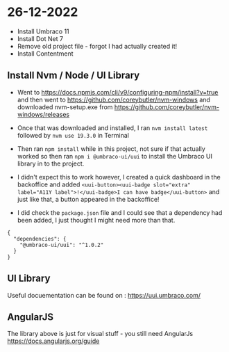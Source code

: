 # 26-12-2022

- Install Umbraco 11
- Install Dot Net 7
- Remove old project file - forgot I had actually created it! 
- Install Contentment

## Install Nvm / Node / UI Library

- Went to https://docs.npmjs.com/cli/v9/configuring-npm/install?v=true and then went to https://github.com/coreybutler/nvm-windows and downloaded nvm-setup.exe from https://github.com/coreybutler/nvm-windows/releases

- Once that was downloaded and installed, I ran `nvm install latest` followed by `nvm use 19.3.0` in Terminal
- Then ran `npm install` while in this project, not sure if that actually worked so then ran `npm i @umbraco-ui/uui` to install the Umbraco UI library in to the project. 
- I didn't expect this to work however, I created a quick dashboard in the backoffice and added `<uui-button><uui-badge slot="extra" label="A11Y label">!</uui-badge>I can have badge</uui-button>` and just like that, a button appeared in the backoffice! 
- I did check the `package.json` file and I could see that a dependency had been added, I just thought I might need more than that. 

```
{
  "dependencies": {
    "@umbraco-ui/uui": "^1.0.2"
  }
}
```

## UI Library

Useful docuementation can be found on : https://uui.umbraco.com/

## AngularJS

The library above is just for visual stuff - you still need AngularJs
https://docs.angularjs.org/guide

